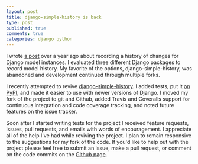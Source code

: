 ```yaml
---
layout: post
title: django-simple-history is back
type: post
published: true
comments: true
categories: django python
---
```


I wrote [a post][model history post] over a year ago about recording a history of changes for Django model instances.  I evaluated three different Django packages to record model history.  My favorite of the options, django-simple-history, was abandoned and development continued through multiple forks.

I recently attempted to revive [django-simple-history][github page].  I added tests, put it [on PyPI][], and made it easier to use with newer versions of Django.  I moved my fork of the project to git and Github, added Travis and Coveralls support for continuous integration and code coverage tracking, and noted future features on the issue tracker.

Soon after I started writing tests for the project I received feature requests, issues, pull requests, and emails with words of encouragement.  I appreciate all of the help I've had while reviving the project.  I plan to remain responsive to the suggestions for my fork of the code.  If you'd like to help out with the project please feel free to submit an issue, make a pull request, or comment on the code commits on the [Github page][].

[model history post]: http://treyhunner.com/2011/09/django-and-model-history/
[Github page]: https://github.com/treyhunner/django-simple-history
[on PyPI]: https://pypi.python.org/pypi/django-simple-history/
